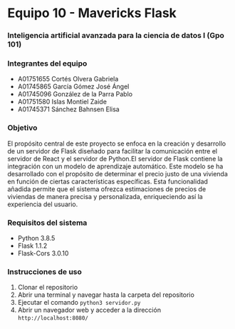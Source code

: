 # Equipo 10 - Mavericks Flask
### Inteligencia artificial avanzada para la ciencia de datos I (Gpo 101)
### Integrantes del equipo
* A01751655 Cortés Olvera Gabriela
* A01745865 García Gómez José Ángel
* A01745096 González de la Parra Pablo
* A01751580 Islas Montiel Zaide
* A01745371 Sánchez Bahnsen Elisa

### Objetivo
El propósito central de este proyecto se enfoca en la creación y desarrollo de un servidor de Flask diseñado para facilitar la comunicación entre el servidor de React y el servidor de Python.El servidor de Flask contiene la integración con un modelo de aprendizaje automático. Este modelo se ha desarrollado con el propósito de determinar el precio justo de una vivienda en función de ciertas características específicas. Esta funcionalidad añadida permite que el sistema ofrezca estimaciones de precios de viviendas de manera precisa y personalizada, enriqueciendo así la experiencia del usuario.

### Requisitos del sistema
* Python 3.8.5
* Flask 1.1.2
* Flask-Cors 3.0.10

### Instrucciones de uso
1. Clonar el repositorio
2. Abrir una terminal y navegar hasta la carpeta del repositorio
3. Ejecutar el comando `python3 servidor.py`
6. Abrir un navegador web y acceder a la dirección `http://localhost:8080/`
